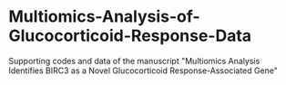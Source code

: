 # Multiomics-Analysis-of-Glucocorticoid-Response-Data
Supporting codes and data of the manuscript "Multiomics Analysis Identifies BIRC3 as a Novel Glucocorticoid Response-Associated Gene"
